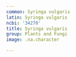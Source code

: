 ```yaml
---
common: Syringa vulgaris
latin: Syringa vulgaris
ncbi: '34270'
title: Syringa vulgaris
group: Plants and Fungi
image: .na.character

---
```


